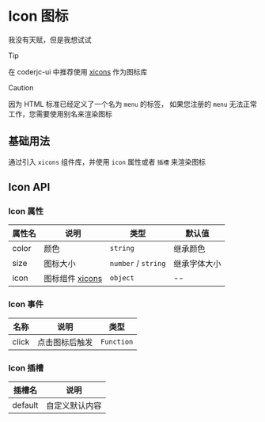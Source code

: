 # Icon 图标

我没有天赋，但是我想试试

> [!TIP]
> 在 coderjc-ui 中推荐使用 [xicons](https://www.xicons.org/#/) 作为图标库


> [!CAUTION]
> 因为 HTML 标准已经定义了一个名为 `menu` 的标签， 如果您注册的 `menu` 无法正常工作，您需要使用别名来渲染图标

## 基础用法

通过引入 `xicons` 组件库，并使用 `icon` 属性或者 `插槽` 来渲染图标
<preview path="../../demo/icon/icon-basic.vue"></preview>

## Icon API

### Icon 属性

| 属性名 | 说明                                        | 类型              | 默认值       |
| ------ | ------------------------------------------- | ----------------- | ------------ |
| color  | 颜色                                        | `string`          | 继承颜色     |
| size   | 图标大小                                    | `number` / `string` | 继承字体大小 |
| icon   | 图标组件 [xicons](https://www.xicons.org/#/) | `object`          | --           |

### Icon 事件

| 名称  | 说明           | 类型       |
| ----- | -------------- | ---------- |
| click | 点击图标后触发 | `Function` |

### Icon 插槽

| 插槽名  | 说明           |
| ------- | -------------- |
| default | 自定义默认内容 |
